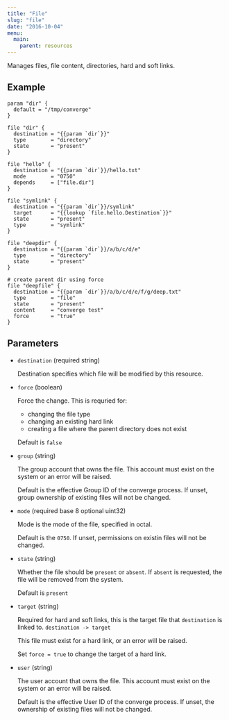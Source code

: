 ```yaml
---
title: "File"
slug: "file"
date: "2016-10-04"
menu:
  main:
    parent: resources
---
```


Manages files, file content, directories, hard and soft links.

## Example

```hcl
param "dir" {
  default = "/tmp/converge"
}

file "dir" {
  destination = "{{param `dir`}}"
  type        = "directory"
  state       = "present"
}

file "hello" {
  destination = "{{param `dir`}}/hello.txt"
  mode        = "0750"
  depends     = ["file.dir"]
}

file "symlink" {
  destination = "{{param `dir`}}/symlink"
  target      = "{{lookup `file.hello.Destination`}}"
  state       = "present"
  type        = "symlink"
}

file "deepdir" {
  destination = "{{param `dir`}}/a/b/c/d/e"
  type        = "directory"
  state       = "present"
}

# create parent dir using force
file "deepfile" {
  destination = "{{param `dir`}}/a/b/c/d/e/f/g/deep.txt"
  type        = "file"
  state       = "present"
  content     = "converge test"
  force       = "true"
}
```

## Parameters

- `destination` (required string)

  Destination specifies which file will be modified by this resource.

- `force` (boolean)

  Force the change. This is requried for:

  - changing the file type
  - changing an existing hard link
  - creating a file where the parent directory does not exist

  Default is `false`

- `group` (string)

  The group account that owns the file. This account must exist on the
  system or an error will be raised.

  Default is the effective Group ID of the converge process. If unset, group ownership
  of existing files will not be changed.

- `mode` (required base 8 optional uint32)

  Mode is the mode of the file, specified in octal.

  Default is the `0750`. If unset, permissions on existin files will not be changed.

- `state` (string)

  Whether the file should be `present` or `absent`. If `absent` is requested,
  the file will be removed from the system.

  Default is `present`

- `target` (string)

  Required for hard and soft links, this is the target file that `destination`
  is linked to. `destination -> target`

  This file must exist for a hard link, or an error will be raised.

  Set `force = true` to change the target of a hard link.

- `user` (string)

  The user account that owns the file. This account must exist on the system or an
  error will be raised.

  Default is the effective User ID of the converge process. If unset, the ownership
  of existing files will not be changed.
